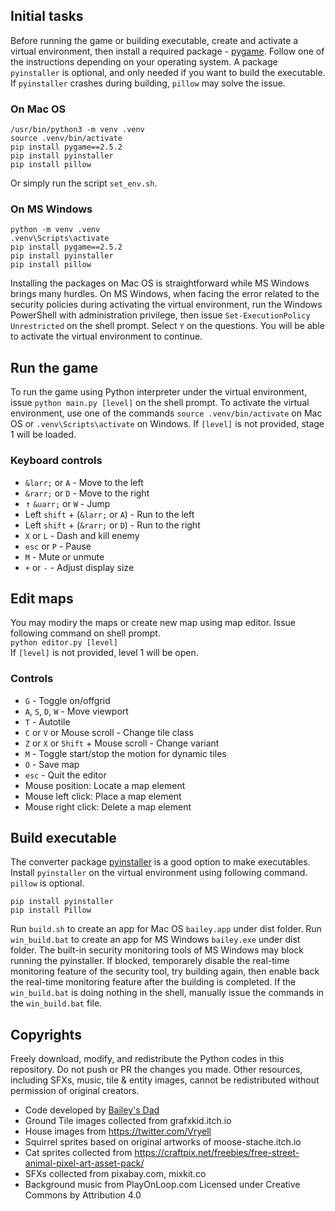 ## Initial tasks
Before running the game or building executable, create and activate a virtual environment, then install
a required package - [pygame](https://www.pygame.org/). Follow one of the instructions depending on your operating system. 
A package ```pyinstaller``` is optional, and only needed if you want to build the executable. 
If ```pyinstaller``` crashes during building, ```pillow``` may solve the issue.

### On Mac OS
```
/usr/bin/python3 -m venv .venv   
source .venv/bin/activate   
pip install pygame==2.5.2   
pip install pyinstaller   
pip install pillow   
```   
Or simply run the script ```set_env.sh```.

### On MS Windows
```
python -m venv .venv   
.venv\Scripts\activate   
pip install pygame==2.5.2   
pip install pyinstaller   
pip install pillow   
```   

Installing the packages on Mac OS is straightforward while MS Windows brings many hurdles. 
On MS Windows, when facing the error related to the security policies during activating the virtual environment, 
run the Windows PowerShell with administration privilege, then issue ```Set-ExecutionPolicy Unrestricted``` 
on the shell prompt. Select ```Y``` on the questions. You will be able to activate the virtual environment 
to continue.  

## Run the game   
To run the game using Python interpreter under the virtual environment, issue ```python main.py [level]``` 
on the shell prompt. To activate the virtual environment, use one of the commands ```source .venv/bin/activate``` 
on Mac OS or ```.venv\Scripts\activate``` on Windows.  If ```[level]``` is not provided, stage 1 will be loaded.    

### Keyboard controls 
* ```&larr;``` or ```A``` - Move to the left   
* ```&rarr;``` or ```D``` - Move to the right   
* <kbd>&uarr;</kbd>  ```&uarr;``` or ```W``` - Jump   
* Left ```shift``` + (```&larr;``` or ```A```) - Run to the left   
* Left ```shift``` + (```&rarr;``` or ```D```) - Run to the right   
* ```X``` or ```L``` - Dash and kill enemy   
* ```esc``` or ```P``` - Pause   
* ```M``` - Mute or unmute   
* ```+``` or ```-``` - Adjust display size   

## Edit maps
You may modiry the maps or create new map using map editor. Issue following command on shell prompt.   
```python editor.py [level]```   
If ```[level]``` is not provided, level 1 will be open.   

### Controls
* ```G``` - Toggle on/offgrid   
* ```A```, ```S```, ```D```, ```W``` - Move viewport   
* ```T``` - Autotile   
* ```C``` or ```V``` or Mouse scroll - Change tile class   
* ```Z``` or ```X``` or ```Shift``` + Mouse scroll - Change variant   
* ```M``` - Toggle start/stop the motion for dynamic tiles   
* ```O``` - Save map   
* ```esc``` - Quit the editor   
* Mouse position: Locate a map element
* Mouse left click: Place a map element
* Mouse right click: Delete a map element 
  
## Build executable
The converter package [pyinstaller](https://pyinstaller.org/en/stable/) is a good option to make executables. 
Install ```pyinstaller``` on the virtual environment using following command. ```pillow``` is optional. 
```
pip install pyinstaller
pip install Pillow
```   
Run ```build.sh``` to create an app for Mac OS ```bailey.app``` under dist folder. 
Run ```win_build.bat``` to create an app for MS Windows ```bailey.exe``` under dist folder. 
The built-in security monitoring tools of MS Windows may block running the pyinstaller. 
If blocked, temporarely disable the real-time monitoring feature of the security tool, try building again, then enable back the real-time monitoring feature after the building is completed. If the ```win_build.bat``` is doing nothing in the shell, manually issue the commands in the ```win_build.bat``` file.

## Copyrights
Freely download, modify, and redistribute the Python codes in this repository. Do not push or PR the changes you made. Other resources, including SFXs, music, tile & entity images, cannot be redistributed without permission of original creators.  
* Code developed by [Bailey's Dad](https://github.com/chiho80/bailey)  
* Ground Tile images collected from grafxkid.itch.io  
* House images from https://twitter.com/Vryell
* Squirrel sprites based on original artworks of moose-stache.itch.io  
* Cat sprites collected from https://craftpix.net/freebies/free-street-animal-pixel-art-asset-pack/
* SFXs collected from pixabay.com, mixkit.co  
* Background music from PlayOnLoop.com Licensed under Creative Commons by Attribution 4.0

